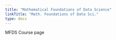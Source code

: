 ```yaml
---
title: "Mathematical Foundations of Data Science"
linkTitle: "Math. Foundations of Data Sci."
type: docs
---
```


MFDS Course page